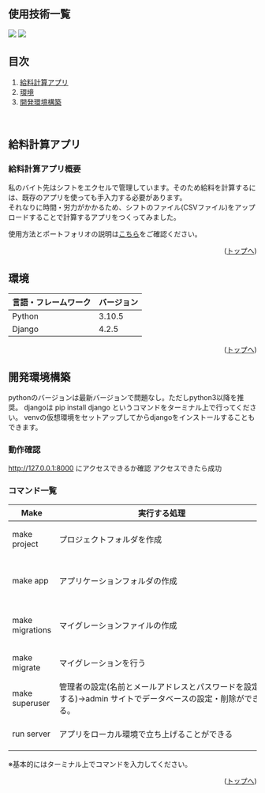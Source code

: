 <div id="top"></div>

## 使用技術一覧


<p style="display: inline">
  
  <!-- バックエンドのフレームワーク一覧 -->
  <img src="https://img.shields.io/badge/-Django-092E20.svg?logo=django&style=for-the-badge">
  <!-- バックエンドの言語一覧 -->
  <img src="https://img.shields.io/badge/-Python-F2C63C.svg?logo=python&style=for-the-badge">
</p>

## 目次

1. [給料計算アプリ](#給料計算アプリ)
2. [環境](#環境)
3. [開発環境構築](#開発環境構築)


<br />


## 給料計算アプリ





### 給料計算アプリ概要

私のバイト先はシフトをエクセルで管理しています。そのため給料を計算するには、既存のアプリを使っても手入力する必要があります。
<br />
それなりに時間・労力がかかるため、シフトのファイル(CSVファイル)をアップロードすることで計算するアプリをつくってみました。


使用方法とポートフォリオの説明は<a href="https://docs.google.com/document/d/1Hk1wOa4RMHZh6bIXULUTw47FEaOhVV3WWGxHGync9JM/edit?usp=sharing" target="_blank">こちら</a>をご確認ください。
  <p align="left">
    

<p align="right">(<a href="#top">トップへ</a>)</p>

## 環境



| 言語・フレームワーク  | バージョン |
| --------------------- | ---------- |
| Python                | 3.10.5     |
| Django                | 4.2.5      |




<p align="right">(<a href="#top">トップへ</a>)</p>


## 開発環境構築


pythonのバージョンは最新バージョンで問題なし。ただしpython3以降を推奨。
djangoは pip install django というコマンドをターミナル上で行ってください。
venvの仮想環境をセットアップしてからdjangoをインストールすることもできます。



### 動作確認

http://127.0.0.1:8000 にアクセスできるか確認
アクセスできたら成功


### コマンド一覧

| Make                | 実行する処理                                                            | 元のコマンド                                                                               |
| ------------------- | ----------------------------------------------------------------------- | ------------------------------------------------------------------------------------------ |
| make project        | プロジェクトフォルダを作成　　　　　　　　　　　　　　　　　　　　　　　　　 | django-admin startproject [プロジェクト名]
| make app            | アプリケーションフォルダの作成                                           | python manage.py startapp [アプリ名]
| make migrations     | マイグレーションファイルの作成                                           | python manage.py make migrations
| make migrate        | マイグレーションを行う                                                  | python manage.py migrate                                |
| make superuser      | 管理者の設定(名前とメールアドレスとパスワードを設定する)→admin サイトでデータベースの設定・削除ができる。| python manage.py createsuperuser 
| run server          | アプリをローカル環境で立ち上げることができる                              | python manage.py runserver 

※基本的にはターミナル上でコマンドを入力してください。 

<p align="right">(<a href="#top">トップへ</a>)</p>
